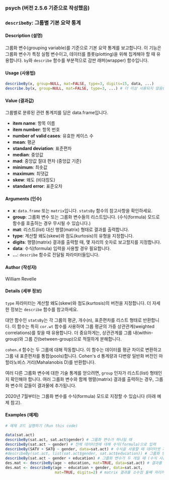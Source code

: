 ### psych (버전 2.5.6 기준으로 작성했음)

### `describeBy`: 그룹별 기본 요약 통계

#### **Description (설명)**

그룹화 변수(grouping variable)를 기준으로 기본 요약 통계를 보고합니다. 이 기능은 그룹화 변수가 특정 실험 변수이고, 데이터를 플롯(plotting)을 위해 집계해야 할 때 유용합니다. `by`와 `describe` 함수를 부분적으로 감싼 래퍼(wrapper) 함수입니다.

#### **Usage (사용법)**

```R
describeBy(x, group=NULL, mat=FALSE, type=3, digits=15, data, ...)
describe.by(x, group=NULL, mat=FALSE, type=3, ...) # 더 이상 사용되지 않음(deprecated) ################################
```

#### **Value (결과값)**

그룹별로 분류된 관련 통계치를 담은 data.frame입니다.

*   **item name**: 항목 이름
*   **item number**: 항목 번호
*   **number of valid cases**: 유효한 케이스 수
*   **mean**: 평균
*   **standard deviation**: 표준편차
*   **median**: 중앙값
*   **mad**: 중앙값 절대 편차 (중앙값 기준)
*   **minimum**: 최솟값
*   **maximum**: 최댓값
*   **skew**: 왜도 (비대칭도)
*   **standard error**: 표준오차

#### **Arguments (인수)**

*   **x**: `data.frame` 또는 `matrix`입니다. `statsBy` 함수의 참고사항을 확인하세요.
*   **group**: 그룹화 변수 또는 그룹화 변수들의 리스트입니다. (수식(formula) 모드로 함수를 호출하는 경우 무시될 수 있습니다.)
*   **mat**: 리스트(list) 대신 행렬(matrix) 형태로 결과를 출력합니다.
*   **type**: 계산할 왜도(skew)와 첨도(kurtosis)의 유형을 지정합니다.
*   **digits**: 행렬(matrix) 결과를 출력할 때, 몇 자리의 숫자로 보고할지를 지정합니다.
*   **data**: 수식(formula) 입력을 사용할 경우 필요합니다.
*   **...**: `describe` 함수로 전달될 파라미터들입니다.

#### **Author (작성자)**

William Revelle

#### **Details (세부 정보)**

`type` 파라미터는 계산할 왜도(skew)와 첨도(kurtosis)의 버전을 지정합니다. 더 자세한 정보는 `describe` 함수를 참고하세요.

대안 함수인 `statsBy`는 각 그룹의 평균, 개수(n), 표준편차를 리스트 형태로 반환합니다. 이 함수는 특히 `cor.wt` 함수를 사용하여 그룹 평균의 가중 상관관계(weighted correlations)를 찾을 때 유용합니다. 더 중요하게는, 상관관계를 그룹 내(within-group)와 그룹 간(between-group)으로 적절하게 분해합니다.

`cohen.d` 함수는 두 그룹에 대해 작동합니다. 이 함수는 데이터를 평균 차이로 변환하고 그룹 내 표준편차를 통합(pools)합니다. Cohen's d 통계량과 다변량 일반화 버전인 마할라노비스 거리(Mahalanobis D)를 반환합니다.

여러 다른 그룹화 변수에 대한 기술 통계를 얻으려면, `group` 인자가 리스트(list) 형태인지 확인해야 합니다. 여러 그룹화 변수와 함께 행렬(matrix) 결과를 출력하는 경우, 그룹화 변수의 값들이 결과물에 추가됩니다.

2020년 7월부터는 그룹화 변수를 수식(formula) 모드로 지정할 수 있습니다 (아래 예제 참고).

#### **Examples (예제)**

```R
# 예제 코드 실행하기 (Run this code)

data(sat.act)
describeBy(sat.act, sat.act$gender) # 그룹화 변수가 하나일 때
describeBy(sat.act ~ gender) # 전체 데이터셋에 대해 수식(formula)으로 입력
describeBy(SATV + SATQ ~ gender, data=sat.act) # 수식을 사용할 때 데이터셋 지정
#describeBy(sat.act, list(sat.act$gender, sat.act$education)) # 그룹화 변수가 두 개일 때 (리스트 사용)
describeBy(sat.act ~ gender + education) # 그룹화 변수가 두 개일 때 (수식 사용)
des.mat <- describeBy(age ~ education, mat=TRUE, data=sat.act) # 결과를 matrix(data.frame) 형태로 출력
des.mat <- describeBy(age ~ education + gender, data=sat.act, 
                      mat=TRUE, digits=2) # matrix 결과를 소수점 둘째 자리까지 반올림하여 출력
```
